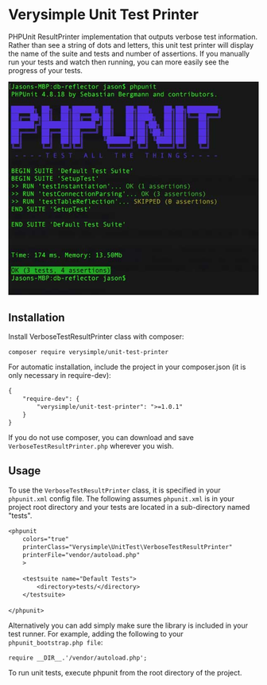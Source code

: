 # Verysimple Unit Test Printer

PHPUnit ResultPrinter implementation that outputs verbose test information. Rather than see a string of dots and letters, this unit test printer will display the name of the suite and tests and number of assertions. If you manually run your tests and watch then running, you can more easily see the progress of your tests.

![](https://raw.githubusercontent.com/verysimple/unit-test-printer/master/assets/images/screenshot.jpg)

## Installation

Install VerboseTestResultPrinter class with composer:

	composer require verysimple/unit-test-printer

For automatic installation, include the project in your composer.json (it is only necessary in require-dev):

	{
		"require-dev": {
			"verysimple/unit-test-printer": ">=1.0.1"
		}
	}

If you do not use composer, you can download and save `VerboseTestResultPrinter.php` wherever you wish.

## Usage

To use the `VerboseTestResultPrinter` class, it is specified in your `phpunit.xml` config file. The following assumes `phpunit.xml` is in your project root directory and your tests are located in a sub-directory named "tests".

	<phpunit
		colors="true"
		printerClass="Verysimple\UnitTest\VerboseTestResultPrinter"
		printerFile="vendor/autoload.php"
		>
	
		<testsuite name="Default Tests">
			<directory>tests/</directory>
		</testsuite>
	
	</phpunit>

Alternatively you can add simply make sure the library is included in your test runner. For example, adding the following to your `phpunit_bootstrap.php file`:

	require __DIR__.'/vendor/autoload.php';

To run unit tests, execute phpunit from the root directory of the project.